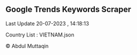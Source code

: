 

## Google Trends Keywords Scraper 
 
Last Update 20-07-2023 , 14:18:13

Country List :
VIETNAM.json



© Abdul Muttaqin 
